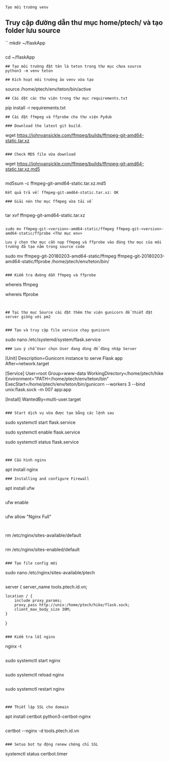 ```
Tạo môi trường venv
```
## Truy cập đường dẫn thư mục home/ptech/ và tạo folder lưu source

``
mkdir ~/flaskApp
```

```
cd ~/flaskApp
```
## Tạo môi trường đặt tên là teton trong thư mục chưa source
python3 -m venv teton

## Kích hoạt môi trường ảo venv vừa tạo
```
source /home/ptech/env/teton/bin/active
```
## Cài dặt các thư viện trong thư mục requirements.txt
```
pip install -r requirements.txt
```
## Cài đặt ffmpeg và ffprobe cho thư viện Pydub

### Download the latest git build.

```
wget https://johnvansickle.com/ffmpeg/builds/ffmpeg-git-amd64-static.tar.xz

```

### Check MD5 file vừa download

```
wget https://johnvansickle.com/ffmpeg/builds/ffmpeg-git-amd64-static.tar.xz.md5

```

```
md5sum -c ffmpeg-git-amd64-static.tar.xz.md5

```
Kết quả trả về: ffmpeg-git-amd64-static.tar.xz: OK

### Giải nén thư mục ffmpeg vừa tải về


```
tar xvf ffmpeg-git-amd64-static.tar.xz
```

sudo mv ffmpeg-git-<version>-amd64-static/ffmpeg ffmpeg-git-<version>-amd64-static/ffprobe <Thư mục env>

Lưu ý chọn thư mục cần nạp ffmpeg và ffprobe vào đúng thư mục của môi trường đã tạo nằm trong source code

```
sudo mv ffmpeg-git-20180203-amd64-static/ffmpeg ffmpeg-git-20180203-amd64-static/ffprobe /home/ptech/env/teton/bin/
```

### Kiểm tra đường dẫn ffmpeg và ffprobe

```
whereis ffmpeg

whereis ffprobe

```


## Tại thư mục Source cài đặt thêm thư viện gunicorn để thiết đặt server giống với pm2


### Tạo và truy cập file service chạy gunicorn

```
sudo nano /etc/systemd/system/flask.service

```
### Lưu ý chỗ User chọn User đang dùng để đăng nhập Server

```
[Unit]
Description=Gunicorn instance to serve Flask app
After=network.target

[Service]
User=root
Group=www-data
WorkingDirectory=/home/ptech/hike
Environment="PATH=/home/ptech/env/teton/bin"
ExecStart=/home/ptech/env/teton/bin/gunicorn --workers 3 --bind unix:flask.sock -m 007 app:app

[Install]
WantedBy=multi-user.target
```

### Start dịch vụ vừa được tạo bằng các lệnh sau

```
sudo systemctl start flask.service

sudo systemctl enable flask.service

sudo systemctl status flask.service

```


### Cấu hình nginx

```
apt install nginx
```
### Installing and configure Firewall

```
apt install ufw
```

```
ufw enable
```

```
ufw allow "Nginx Full"
```


```
rm /etc/nginx/sites-available/default
```

```
rm /etc/nginx/sites-enabled/default
```

### Tạo file config mới

```
sudo nano /etc/nginx/sites-available/ptech
```

```
server {
    server_name tools.ptech.id.vn;

    location / {
        include proxy_params;
        proxy_pass http://unix:/home/ptech/hike/flask.sock;
        client_max_body_size 30M;
    }
}

```

### Kiểm tra lỗi nginx

```
nginx -t
```

```
sudo systemctl start nginx
```

```
sudo systemctl reload nginx
```

```
sudo systemctl restart nginx
```


### Thiết lập SSL cho domain

```
apt install certbot python3-certbot-nginx
```

```
certbot --nginx -d tools.ptech.id.vn
```

### Setuo bot tự động renew chứng chỉ SSL

```
systemctl status certbot.timer
```
















